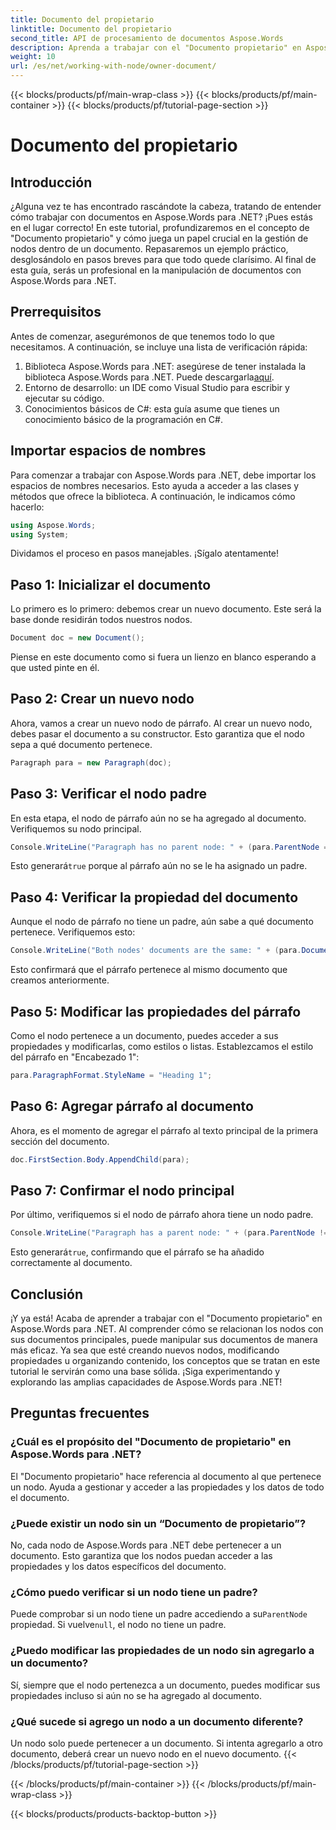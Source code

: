 ```yaml
---
title: Documento del propietario
linktitle: Documento del propietario
second_title: API de procesamiento de documentos Aspose.Words
description: Aprenda a trabajar con el "Documento propietario" en Aspose.Words para .NET. Esta guía paso a paso explica cómo crear y manipular nodos dentro de un documento.
weight: 10
url: /es/net/working-with-node/owner-document/
---
```


{{< blocks/products/pf/main-wrap-class >}}
{{< blocks/products/pf/main-container >}}
{{< blocks/products/pf/tutorial-page-section >}}

# Documento del propietario

## Introducción

¿Alguna vez te has encontrado rascándote la cabeza, tratando de entender cómo trabajar con documentos en Aspose.Words para .NET? ¡Pues estás en el lugar correcto! En este tutorial, profundizaremos en el concepto de "Documento propietario" y cómo juega un papel crucial en la gestión de nodos dentro de un documento. Repasaremos un ejemplo práctico, desglosándolo en pasos breves para que todo quede clarísimo. Al final de esta guía, serás un profesional en la manipulación de documentos con Aspose.Words para .NET.

## Prerrequisitos

Antes de comenzar, asegurémonos de que tenemos todo lo que necesitamos. A continuación, se incluye una lista de verificación rápida:

1.  Biblioteca Aspose.Words para .NET: asegúrese de tener instalada la biblioteca Aspose.Words para .NET. Puede descargarla[aquí](https://releases.aspose.com/words/net/).
2. Entorno de desarrollo: un IDE como Visual Studio para escribir y ejecutar su código.
3. Conocimientos básicos de C#: esta guía asume que tienes un conocimiento básico de la programación en C#.

## Importar espacios de nombres

Para comenzar a trabajar con Aspose.Words para .NET, debe importar los espacios de nombres necesarios. Esto ayuda a acceder a las clases y métodos que ofrece la biblioteca. A continuación, le indicamos cómo hacerlo:

```csharp
using Aspose.Words;
using System;
```

Dividamos el proceso en pasos manejables. ¡Sígalo atentamente!

## Paso 1: Inicializar el documento

Lo primero es lo primero: debemos crear un nuevo documento. Este será la base donde residirán todos nuestros nodos.

```csharp
Document doc = new Document();
```

Piense en este documento como si fuera un lienzo en blanco esperando a que usted pinte en él.

## Paso 2: Crear un nuevo nodo

Ahora, vamos a crear un nuevo nodo de párrafo. Al crear un nuevo nodo, debes pasar el documento a su constructor. Esto garantiza que el nodo sepa a qué documento pertenece.

```csharp
Paragraph para = new Paragraph(doc);
```

## Paso 3: Verificar el nodo padre

En esta etapa, el nodo de párrafo aún no se ha agregado al documento. Verifiquemos su nodo principal.

```csharp
Console.WriteLine("Paragraph has no parent node: " + (para.ParentNode == null));
```

 Esto generará`true` porque al párrafo aún no se le ha asignado un padre.

## Paso 4: Verificar la propiedad del documento

Aunque el nodo de párrafo no tiene un padre, aún sabe a qué documento pertenece. Verifiquemos esto:

```csharp
Console.WriteLine("Both nodes' documents are the same: " + (para.Document == doc));
```

Esto confirmará que el párrafo pertenece al mismo documento que creamos anteriormente.

## Paso 5: Modificar las propiedades del párrafo

Como el nodo pertenece a un documento, puedes acceder a sus propiedades y modificarlas, como estilos o listas. Establezcamos el estilo del párrafo en "Encabezado 1":

```csharp
para.ParagraphFormat.StyleName = "Heading 1";
```

## Paso 6: Agregar párrafo al documento

Ahora, es el momento de agregar el párrafo al texto principal de la primera sección del documento.

```csharp
doc.FirstSection.Body.AppendChild(para);
```

## Paso 7: Confirmar el nodo principal

Por último, verifiquemos si el nodo de párrafo ahora tiene un nodo padre.

```csharp
Console.WriteLine("Paragraph has a parent node: " + (para.ParentNode != null));
```

 Esto generará`true`, confirmando que el párrafo se ha añadido correctamente al documento.

## Conclusión

¡Y ya está! Acaba de aprender a trabajar con el "Documento propietario" en Aspose.Words para .NET. Al comprender cómo se relacionan los nodos con sus documentos principales, puede manipular sus documentos de manera más eficaz. Ya sea que esté creando nuevos nodos, modificando propiedades u organizando contenido, los conceptos que se tratan en este tutorial le servirán como una base sólida. ¡Siga experimentando y explorando las amplias capacidades de Aspose.Words para .NET!

## Preguntas frecuentes

### ¿Cuál es el propósito del "Documento de propietario" en Aspose.Words para .NET?  
El "Documento propietario" hace referencia al documento al que pertenece un nodo. Ayuda a gestionar y acceder a las propiedades y los datos de todo el documento.

### ¿Puede existir un nodo sin un “Documento de propietario”?  
No, cada nodo de Aspose.Words para .NET debe pertenecer a un documento. Esto garantiza que los nodos puedan acceder a las propiedades y los datos específicos del documento.

### ¿Cómo puedo verificar si un nodo tiene un padre?  
Puede comprobar si un nodo tiene un padre accediendo a su`ParentNode` propiedad. Si vuelve`null`, el nodo no tiene un padre.

### ¿Puedo modificar las propiedades de un nodo sin agregarlo a un documento?  
Sí, siempre que el nodo pertenezca a un documento, puedes modificar sus propiedades incluso si aún no se ha agregado al documento.

### ¿Qué sucede si agrego un nodo a un documento diferente?  
Un nodo solo puede pertenecer a un documento. Si intenta agregarlo a otro documento, deberá crear un nuevo nodo en el nuevo documento.
{{< /blocks/products/pf/tutorial-page-section >}}

{{< /blocks/products/pf/main-container >}}
{{< /blocks/products/pf/main-wrap-class >}}

{{< blocks/products/products-backtop-button >}}
